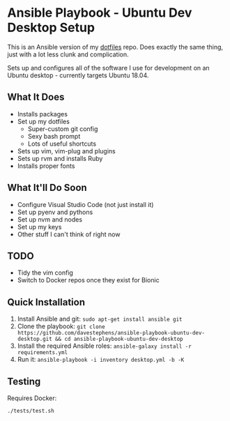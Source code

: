 # Ansible Playbook - Ubuntu Dev Desktop Setup

This is an Ansible version of my [dotfiles](https://github.com/davestephens/dotfiles) repo. Does exactly the same thing, just with a lot less clunk and complication. 

Sets up and configures all of the software I use for development on an Ubuntu desktop - currently targets Ubuntu 18.04. 

## What It Does
- Installs packages
- Set up my dotfiles
  - Super-custom git config
  - Sexy bash prompt
  - Lots of useful shortcuts
- Sets up vim, vim-plug and plugins
- Sets up rvm and installs Ruby
- Installs proper fonts


## What It'll Do Soon
- Configure Visual Studio Code (not just install it)
- Set up pyenv and pythons
- Set up nvm and nodes
- Set up my keys
- Other stuff I can't think of right now

## TODO
- Tidy the vim config
- Switch to Docker repos once they exist for Bionic

## Quick Installation
1. Install Ansible and git: `sudo apt-get install ansible git`
2. Clone the playbook: `git clone https://github.com/davestephens/ansible-playbook-ubuntu-dev-desktop.git && cd ansible-playbook-ubuntu-dev-desktop`
3. Install the required Ansible roles: `ansible-galaxy install -r requirements.yml`
4. Run it: `ansible-playbook -i inventory desktop.yml -b -K`

## Testing 
Requires Docker:

```
./tests/test.sh
```
